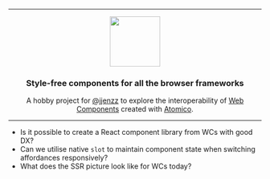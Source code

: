 <div align="center">

-----------------------------------

<a href="https://www.flaticon.com/free-icons/milk-box" title="milk components">
  <img src="https://user-images.githubusercontent.com/175330/164994717-0d161476-e471-4861-9099-97e9e33f8a9a.png" height="100" />
</a>

<br/>

### Style-free components for all the browser frameworks


A hobby project for [@jjenzz](https://github.com/jjenzz) to explore the interoperability of [Web Components](https://developer.mozilla.org/en-US/docs/Web/Web_Components) created with [Atomico](https://atomicojs.github.io/).

-----------------------------------

</div>


- Is it possible to create a React component library from WCs with good DX?
- Can we utilise native `slot` to maintain component state when switching affordances responsively?
- What does the SSR picture look like for WCs today?

